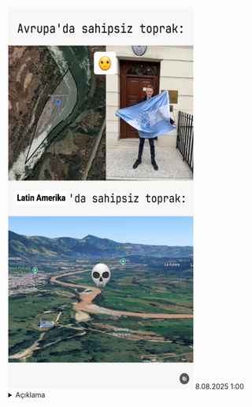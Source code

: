 <img src="https://raw.githubusercontent.com/ElaConeUmutDeniz/MizahimBen/refs/heads/main/mizahimben_officalmizahlar/8.08.2025%201_00%20koka.png" width="376" height="776">
<time>8.08.2025 1:00</time><details>
        <summary>Açıklama</summary>
      Birisi sırbistan hırvatistan arasında 125 dönüm alanı mutlu bir şekilde sahiplenen kişi, diğeri ise køkæīñ hammadesinin üretildiği, insanlık krizinin olduğu en büyük bölgelerden biri
    </details>
